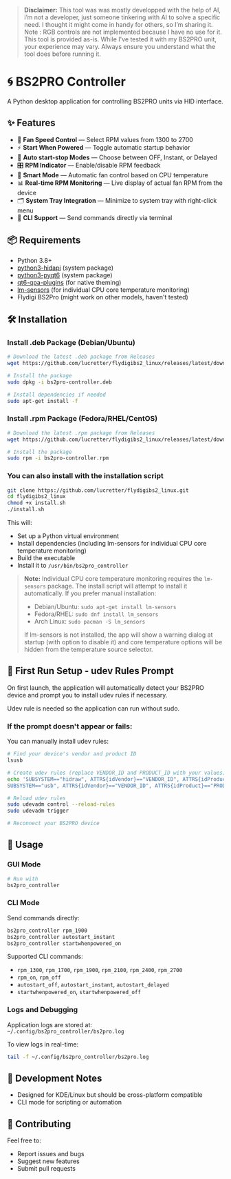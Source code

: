 
> **Disclaimer:**
> This tool was was mostly developped with the help of AI, i’m not a developer, just someone tinkering with AI to solve a specific need. I thought it might come in handy for others, so I’m sharing it. <br>
> Note : RGB controls are not implemented because I have no use for it.<br>
> This tool is provided as-is. While I've tested it with my BS2PRO unit, your experience may vary. Always ensure you understand what the tool does before running it.

# 🌀 BS2PRO Controller

A Python desktop application for controlling BS2PRO units via HID interface.

## ✨ Features

- 🔧 **Fan Speed Control** — Select RPM values from 1300 to 2700  
- ⚡ **Start When Powered** — Toggle automatic startup behavior  
- 🚀 **Auto start-stop Modes** — Choose between OFF, Instant, or Delayed  
- 🎛️ **RPM Indicator** — Enable/disable RPM feedback  
- 🧠 **Smart Mode** — Automatic fan control based on CPU temperature  
- 📊 **Real-time RPM Monitoring** — Live display of actual fan RPM from the device  
- 🗂️ **System Tray Integration** — Minimize to system tray with right-click menu
- 🧪 **CLI Support** — Send commands directly via terminal 

## 📦 Requirements

- Python 3.8+
- [python3-hidapi](https://packages.debian.org/search?keywords=python3-hidapi) (system package)
- [python3-pyqt6](https://packages.debian.org/search?keywords=python3-pyqt6) (system package)
- [qt6-qpa-plugins](https://packages.debian.org/search?keywords=qt6-qpa-plugins) (for native theming)
- [lm-sensors](https://packages.debian.org/search?keywords=lm-sensors) (for individual CPU core temperature monitoring)
- Flydigi BS2Pro (might work on other models, haven't tested)



## 🛠️ Installation

### Install .deb Package (Debian/Ubuntu)

```bash
# Download the latest .deb package from Releases
wget https://github.com/lucretter/flydigibs2_linux/releases/latest/download/bs2pro-controller.deb

# Install the package
sudo dpkg -i bs2pro-controller.deb

# Install dependencies if needed
sudo apt-get install -f
```

### Install .rpm Package (Fedora/RHEL/CentOS)

```bash
# Download the latest .rpm package from Releases
wget https://github.com/lucretter/flydigibs2_linux/releases/latest/download/bs2pro-controller.rpm

# Install the package
sudo rpm -i bs2pro-controller.rpm
```

### You can also install with the installation script

```bash
git clone https://github.com/lucretter/flydigibs2_linux.git
cd flydigibs2_linux
chmod +x install.sh
./install.sh
```

This will:

- Set up a Python virtual environment  
- Install dependencies (including lm-sensors for individual CPU core temperature monitoring)
- Build the executable  
- Install it to `/usr/bin/bs2pro_controller`  

> **Note:** Individual CPU core temperature monitoring requires the `lm-sensors` package. The install script will attempt to install it automatically. If you prefer manual installation:
> - Debian/Ubuntu: `sudo apt-get install lm-sensors`
> - Fedora/RHEL: `sudo dnf install lm_sensors`
> - Arch Linux: `sudo pacman -S lm_sensors`
> 
> If lm-sensors is not installed, the app will show a warning dialog at startup (with option to disable it) and core temperature options will be hidden from the temperature source selector.  

## 🔐 First Run Setup - udev Rules Prompt

On first launch, the application will automatically detect your BS2PRO device and prompt you to install udev rules if necessary.

Udev rule is needed so the application can run without sudo.

### If the prompt doesn't appear or fails:

You can manually install udev rules:

```bash
# Find your device's vendor and product ID
lsusb

# Create udev rules (replace VENDOR_ID and PRODUCT_ID with your values)
echo 'SUBSYSTEM=="hidraw", ATTRS{idVendor}=="VENDOR_ID", ATTRS{idProduct}=="PRODUCT_ID", MODE="0666", GROUP="plugdev"
SUBSYSTEM=="usb", ATTRS{idVendor}=="VENDOR_ID", ATTRS{idProduct}=="PRODUCT_ID", MODE="0666", GROUP="plugdev"' | sudo tee /etc/udev/rules.d/99-bs2pro.rules

# Reload udev rules
sudo udevadm control --reload-rules
sudo udevadm trigger

# Reconnect your BS2PRO device
```

## 🚀 Usage

### GUI Mode

```bash
# Run with
bs2pro_controller
```

### CLI Mode

Send commands directly:

```bash
bs2pro_controller rpm_1900
bs2pro_controller autostart_instant
bs2pro_controller startwhenpowered_on
```

Supported CLI commands:
- `rpm_1300`, `rpm_1700`, `rpm_1900`, `rpm_2100`, `rpm_2400`, `rpm_2700`
- `rpm_on`, `rpm_off`
- `autostart_off`, `autostart_instant`, `autostart_delayed`
- `startwhenpowered_on`, `startwhenpowered_off`

### Logs and Debugging

Application logs are stored at:  
`~/.config/bs2pro_controller/bs2pro.log`

To view logs in real-time:

```bash
tail -f ~/.config/bs2pro_controller/bs2pro.log
```

## 🧪 Development Notes

- Designed for KDE/Linux but should be cross-platform compatible  
- CLI mode for scripting or automation 

## 🤝 Contributing

Feel free to:

- Report issues and bugs  
- Suggest new features  
- Submit pull requests  